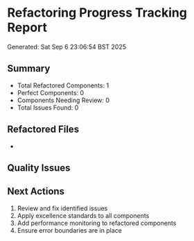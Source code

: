 # Refactoring Progress Tracking Report
Generated: Sat Sep  6 23:06:54 BST 2025

## Summary
- Total Refactored Components:        1
- Perfect Components: 0
- Components Needing Review: 0
- Total Issues Found: 0

## Refactored Files
- 

## Quality Issues


## Next Actions
1. Review and fix identified issues
2. Apply excellence standards to all components
3. Add performance monitoring to refactored components
4. Ensure error boundaries are in place

